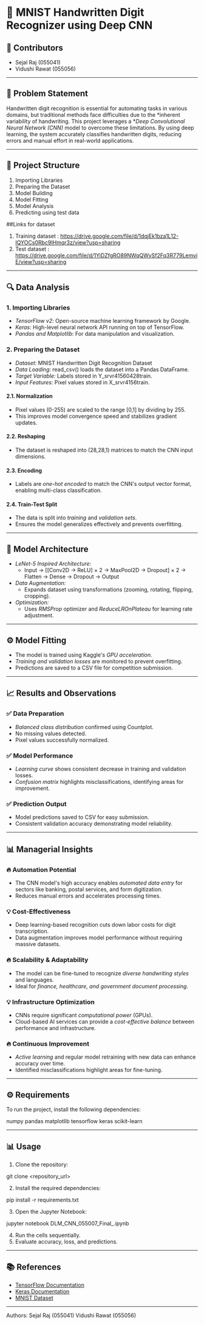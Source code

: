 # 🧠 MNIST Handwritten Digit Recognizer using Deep CNN

## 👥 Contributors
- Sejal Raj (055041)
- Vidushi Rawat (055056)

---

## 📌 Problem Statement
Handwritten digit recognition is essential for automating tasks in various domains, but traditional methods face difficulties due to the *inherent variability of handwriting. This project leverages a **Deep Convolutional Neural Network (CNN)* model to overcome these limitations. By using deep learning, the system accurately classifies handwritten digits, reducing errors and manual effort in real-world applications.

---

## 📁 Project Structure
1. Importing Libraries
2. Preparing the Dataset
3. Model Building
4. Model Fitting
5. Model Analysis
6. Predicting using test data

##Links for dataset
1. Training dataset : https://drive.google.com/file/d/1dqjEk1bza1L12-IQYOCs0Rbc9IHmqr3z/view?usp=sharing
2. Test dataset : https://drive.google.com/file/d/1YiDZfgRO89NWqQWySf2Fq3R779LemviE/view?usp=sharing

---

## 🔍 Data Analysis
### 1. Importing Libraries
- *TensorFlow v2*: Open-source machine learning framework by Google.
- *Keras*: High-level neural network API running on top of TensorFlow.
- *Pandas and Matplotlib*: For data manipulation and visualization.

### 2. Preparing the Dataset
- *Dataset:* MNIST Handwritten Digit Recognition Dataset
- *Data Loading:* read_csv() loads the dataset into a Pandas DataFrame.
- *Target Variable:* Labels stored in Y_srvr41560428train.
- *Input Features:* Pixel values stored in X_srvr4156train.

#### 2.1. Normalization
- Pixel values (0-255) are scaled to the range [0,1] by dividing by 255.
- This improves model convergence speed and stabilizes gradient updates.

#### 2.2. Reshaping
- The dataset is reshaped into (28,28,1) matrices to match the CNN input dimensions.

#### 2.3. Encoding
- Labels are *one-hot encoded* to match the CNN's output vector format, enabling multi-class classification.

#### 2.4. Train-Test Split
- The data is split into *training* and *validation sets*.
- Ensures the model generalizes effectively and prevents overfitting.

---

## 🚀 Model Architecture
- *LeNet-5 Inspired Architecture:*
  - Input → [[Conv2D → ReLU] × 2 → MaxPool2D → Dropout] × 2 → Flatten → Dense → Dropout → Output
- *Data Augmentation:*
  - Expands dataset using transformations (zooming, rotating, flipping, cropping).
- *Optimization:*
  - Uses *RMSProp* optimizer and *ReduceLROnPlateau* for learning rate adjustment.

---

## ⚙ Model Fitting
- The model is trained using Kaggle's *GPU acceleration*.
- *Training and validation losses* are monitored to prevent overfitting.
- Predictions are saved to a CSV file for competition submission.

---

## 📈 Results and Observations
### ✅ Data Preparation
- *Balanced class distribution* confirmed using Countplot.
- No missing values detected.
- Pixel values successfully normalized.

### ✅ Model Performance
- *Learning curve* shows consistent decrease in training and validation losses.
- *Confusion matrix* highlights misclassifications, identifying areas for improvement.

### ✅ Prediction Output
- Model predictions saved to CSV for easy submission.
- Consistent validation accuracy demonstrating model reliability.

---

## 📊 Managerial Insights
### 🔥 Automation Potential
- The CNN model's high accuracy enables *automated data entry* for sectors like banking, postal services, and form digitization.
- Reduces manual errors and accelerates processing times.

### 💡 Cost-Effectiveness
- Deep learning-based recognition cuts down labor costs for digit transcription.
- Data augmentation improves model performance without requiring massive datasets.

### 🔥 Scalability & Adaptability
- The model can be fine-tuned to recognize *diverse handwriting styles* and languages.
- Ideal for *finance, healthcare, and government document processing*.

### 💡 Infrastructure Optimization
- CNNs require significant *computational power* (GPUs).
- Cloud-based AI services can provide a *cost-effective balance* between performance and infrastructure.

### 🔥 Continuous Improvement
- *Active learning* and regular model retraining with new data can enhance accuracy over time.
- Identified misclassifications highlight areas for fine-tuning.

---

## ⚙ Requirements
To run the project, install the following dependencies:

numpy
pandas
matplotlib
tensorflow
keras
scikit-learn


---

## 📊 Usage
1. Clone the repository:

git clone <repository_url>

2. Install the required dependencies:

pip install -r requirements.txt

3. Open the Jupyter Notebook:

jupyter notebook DLM_CNN_055007_Final_.ipynb

4. Run the cells sequentially.
5. Evaluate accuracy, loss, and predictions.

---

## 📚 References
- [TensorFlow Documentation](https://www.tensorflow.org/api_docs)
- [Keras Documentation](https://keras.io)
- [MNIST Dataset](http://yann.lecun.com/exdb/mnist/)

---
Authors:
Sejal Raj (055041)
Vidushi Rawat (055056)
